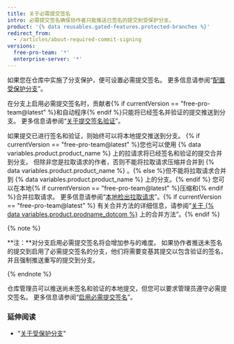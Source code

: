 ```yaml
---
title: 关于必需提交签名
intro: 必需提交签名确保协作者只能推送已签名的提交到受保护分支。
product: '{% data reusables.gated-features.protected-branches %}'
redirect_from:
  - /articles/about-required-commit-signing
versions:
  free-pro-team: '*'
  enterprise-server: '*'
---
```


如果您在仓库中实施了分支保护，便可设置必需提交签名。 更多信息请参阅“[配置受保护分支](/articles/configuring-protected-branches/)”。

在分支上启用必需提交签名时，贡献者{% if currentVersion == "free-pro-team@latest" %}和自动程序{% endif %}只能将已经签名并验证的提交推送到分支。 更多信息请参阅“[关于提交签名验证](/articles/about-commit-signature-verification)”。

如果提交已进行签名和验证，则始终可以将本地提交推送到分支。 {% if currentVersion == "free-pro-team@latest" %}您也可以使用 {% data variables.product.product_name %} 上的拉请求将已经签名和验证的提交合并到分支。 但除非您是拉取请求的作者，否则不能将拉取请求压缩并合并到 {% data variables.product.product_name %} 。{% else %}但不能将拉取请求合并到 {% data variables.product.product_name %} 上的分支。{% endif %} 您可以在本地{% if currentVersion == "free-pro-team@latest" %}压缩和{% endif %}合并拉取请求。 更多信息请参阅“[本地检出拉取请求](/github/collaborating-with-issues-and-pull-requests/checking-out-pull-requests-locally)”。{% if currentVersion == "free-pro-team@latest" %} 有关合并方法的详细信息，请参阅“[关于 {% data variables.product.prodname_dotcom %}](/github/administering-a-repository/about-merge-methods-on-github) 上的合并方法”。{% endif %}

{% note %}

**注：**对分支启用必需提交签名将会增加参与的难度。 如果协作者推送未签名的提交到启用了必需提交签名的分支，他们将需要变基其提交以包含验证的签名，并且强制推送重写的提交到分支。

{% endnote %}

仓库管理员可以推送尚未签名和验证的本地提交，但您可以要求管理员遵守必需提交签名。 更多信息请参阅“[启用必需提交签名](/articles/enabling-required-commit-signing)”。

### 延伸阅读

- "[关于受保护分支](/articles/about-protected-branches)"
